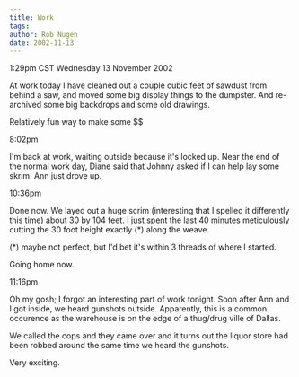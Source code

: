```yaml
---
title: Work
tags: 
author: Rob Nugen
date: 2002-11-13
---
```


<p class=date>1:29pm CST Wednesday 13 November 2002</p>

<p>At work today I have cleaned out a couple cubic feet of sawdust
from behind a saw, and moved some big display things to the dumpster.
And re-archived some big backdrops and some old drawings.</p>

<p>Relatively fun way to make some $$</p>

<p class=date>8:02pm</p>

<p>I'm back at work, waiting outside because it's locked up.  Near the
end of the normal work day, Diane said that Johnny asked if I can help
lay some skrim.  Ann just drove up.</p>

<p class=date>10:36pm</p>

<p>Done now.  We layed out a huge scrim (interesting that I spelled it
differently this time) about 30 by 104 feet.  I just spent the last 40
minutes meticulously cutting the 30 foot height exactly (*) along the
weave.</p>

<p>(*) maybe not perfect, but I'd bet it's within 3 threads of where I
started.</p>

<p>Going home now.</p>

<p class=date>11:16pm</p>

<p>Oh my gosh; I forgot an interesting part of work tonight.  Soon
after Ann and I got inside, we heard gunshots outside.  Apparently,
this is a common occurence as the warehouse is on the edge of a
thug/drug ville of Dallas.</p>

<p>We called the cops and they came over and it turns out the liquor
store had been robbed around the same time we heard the gunshots.</p>

<p>Very exciting.</p>
